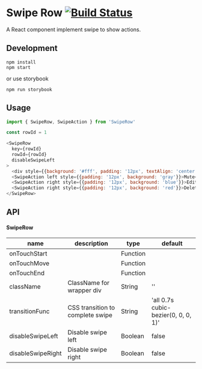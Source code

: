 Swipe Row [![Build Status](https://travis-ci.org/shiminshen/react-swipe-row.svg?branch=master)](https://travis-ci.org/shiminshen/react-swipe-row)
===

A React component implement swipe to show actions.

Development
---

    npm install
    npm start

or use storybook

    npm run storybook


Usage
---

```javascript
import { SwipeRow, SwipeAction } from 'SwipeRow'

const rowId = 1

<SwipeRow
  key={rowId}
  rowId={rowId}
  disableSwipeLeft
>
  <div style={{background: '#fff', padding: '12px', textAlign: 'center'}}>example {rowId.toString()}</div>
  <SwipeAction left style={{padding: '12px', background: 'gray'}}>Mute</SwipeAction>
  <SwipeAction right style={{padding: '12px', background: 'blue'}}>Edit</SwipeAction>
  <SwipeAction right style={{padding: '12px', background: 'red'}}>Delete</SwipeAction>
</SwipeRow>

```
API
---

#### SwipeRow
| name                   | description            | type    | default |
|------------------------|------------------------|--------- |---------|
|  onTouchStart          |                        | Function |         |
|  onTouchMove           |                        | Function |         |
|  onTouchEnd            |                        | Function |         |
|  className             | ClassName for wrapper div  | String   |''       |
|  transitionFunc        | CSS transition to complete swipe | String | 'all 0.7s cubic-bezier(0, 0, 0, 1)' |
|  disableSwipeLeft      | Disable swipe left     | Boolean  | false |
|  disableSwipeRight     | Disable swipe right    | Boolean  | false |
